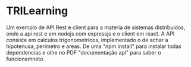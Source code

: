 # TRILearning
Um exemplo de API Rest e client para a materia de sistemas distribuidos, onde a api rest e em nodejs com expressjs e o client em react. A API consiste em calculos trigonometricos, implementado o de achar a hipotenusa, perimetro e areas.
De uma "npm install" para instalar todas dependencias e olhe no PDF "documentação api" para saber o funcionamneto.
